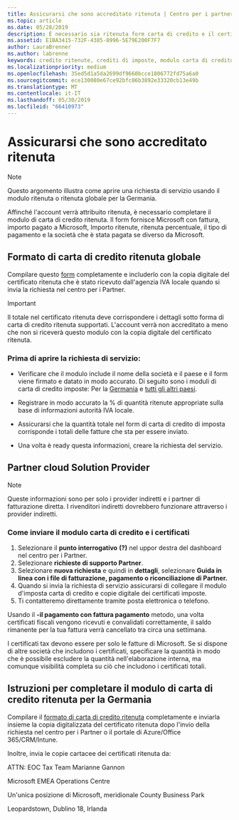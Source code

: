 ```yaml
---
title: Assicurarsi che sono accreditato ritenuta | Centro per i partner
ms.topic: article
ms.date: 05/28/2019
description: È necessario sia ritenuta form carta di credito e il certificato ritenuta per aprire una richiesta di servizio.
ms.assetid: E1BA3415-732F-4385-8996-5E79E200F7F7
author: LauraBrenner
ms.author: labrenne
keywords: credito ritenute, crediti di imposte, modulo carta di credito tedesco, credito di modulo d'imposta
ms.localizationpriority: medium
ms.openlocfilehash: 35ed5d1a5da2699df9660bcce1806772fd75a6a0
ms.sourcegitcommit: ece130080e67ce92bfc86b3892e33320cb13e49b
ms.translationtype: MT
ms.contentlocale: it-IT
ms.lasthandoff: 05/30/2019
ms.locfileid: "66410973"
---
```

# <a name="make-sure-you-are-credited-for-withholding-tax"></a>Assicurarsi che sono accreditato ritenuta

>[!Note]
>Questo argomento illustra come aprire una richiesta di servizio usando il modulo ritenuta o ritenuta globale per la Germania.

Affinché l'account verrà attribuito ritenuta, è necessario completare il modulo di carta di credito ritenuta. Il form fornisce Microsoft con fattura, importo pagato a Microsoft, Importo ritenute, ritenuta percentuale, il tipo di pagamento e la società che è stata pagata se diverso da Microsoft.  

## <a name="global-withholding-tax-credit-form"></a>Formato di carta di credito ritenuta globale

Compilare questo [form](https://query.prod.cms.rt.microsoft.com/cms/api/am/binary/RE30311) completamente e includerlo con la copia digitale del certificato ritenuta che è stato ricevuto dall'agenzia IVA locale quando si invia la richiesta nel centro per i Partner.
>[!IMPORTANT]
>Il totale nel certificato ritenuta deve corrispondere i dettagli sotto forma di carta di credito ritenuta supportati. L'account verrà non accreditato a meno che non si riceverà questo modulo con la copia digitale del certificato ritenuta.

### <a name="before-opening-the-service-request"></a>Prima di aprire la richiesta di servizio:

- Verificare che il modulo include il nome della società e il paese e il form viene firmato e datato in modo accurato. Di seguito sono i moduli di carta di credito imposte: Per la [Germania](https://query.prod.cms.rt.microsoft.com/cms/api/am/binary/RE305Lo) e [tutti gli altri paesi](https://query.prod.cms.rt.microsoft.com/cms/api/am/binary/RE30311).

- Registrare in modo accurato la % di quantità ritenute appropriate sulla base di informazioni autorità IVA locale.

- Assicurarsi che la quantità totale nel form di carta di credito di imposta corrisponde i totali delle fatture che sta per essere inviato. 

- Una volta è ready questa informazioni, creare la richiesta del servizio.

## <a name="cloud-solution-provider-partners"></a>Partner cloud Solution Provider

>[!Note]
>Queste informazioni sono per solo i provider indiretti e i partner di fatturazione diretta. I rivenditori indiretti dovrebbero funzionare attraverso i provider indiretti.

### <a name="how-to-submit-the-tax-credit-form-and-the-certificates"></a>Come inviare il modulo carta di credito e i certificati

1. Selezionare il **punto interrogativo** **(?)**  nel uppor destra del dashboard nel centro per i Partner.
2. Selezionare **richieste di supporto Partner**.
3. Selezionare **nuova richiesta** e quindi in **dettagli**, selezionare **Guida in linea con i file di fatturazione, pagamento o riconciliazione di Partner.**
4. Quando si invia la richiesta di servizio assicurarsi di collegare il modulo d'imposta carta di credito e copie digitale dei certificati imposte.
5. Ti contatteremo direttamente tramite posta elettronica o telefono.

Usando il **-il pagamento con fattura pagamento** metodo, una volta certificati fiscali vengono ricevuti e convalidati correttamente, il saldo rimanente per la tua fattura verrà cancellato tra circa una settimana. 

I certificati tax devono essere per solo le fatture di Microsoft. Se si dispone di altre società che includono i certificati, specificare la quantità in modo che è possibile escludere la quantità nell'elaborazione interna, ma comunque visibilità completa su ciò che includono i certificati totali. 

## <a name="instructions-for-completing-the-withholding-tax-credit-form-for-germany"></a>Istruzioni per completare il modulo di carta di credito ritenuta per la Germania

Compilare il [formato di carta di credito ritenuta](https://query.prod.cms.rt.microsoft.com/cms/api/am/binary/RE305Lo) completamente e inviarla insieme la copia digitalizzata del certificato ritenuta dopo l'invio della richiesta nel centro per i Partner o il portale di Azure/Office 365/CRM/Intune. 

Inoltre, invia le copie cartacee dei certificati ritenuta da:

ATTN: EOC Tax Team Marianne Gannon

Microsoft EMEA Operations Centre

Un'unica posizione di Microsoft, meridionale County Business Park

Leopardstown, Dublino 18, Irlanda
